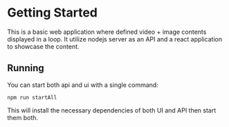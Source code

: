 # Getting Started

This is a basic web application where defined video + image contents displayed in a loop. It utilize nodejs server as an API and a react application to showcase the content.

## Running

You can start both api and ui with a single command:

`npm run startAll`

This will install the necessary dependencies of both UI and API then start them both.
